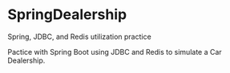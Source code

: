 # SpringDealership
Spring, JDBC, and Redis utilization practice

Pactice with Spring Boot using JDBC and Redis to simulate a Car Dealership.
